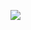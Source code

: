 ![](https://github.com/giwawayu/ghact-practice/actions/workflows/github-actions-demo.yml/badge.svg)

